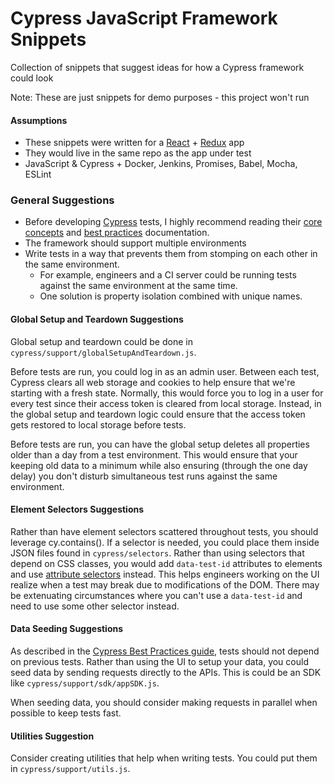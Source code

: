 # Cypress JavaScript Framework Snippets

Collection of snippets that suggest ideas for how a Cypress framework could look 

Note: These are just snippets for demo purposes - this project won't run

#### Assumptions
- These snippets were written for a [React](https://facebook.github.io/react/) + [Redux](http://redux.js.org/) app
- They would live in the same repo as the app under test
- JavaScript & Cypress + Docker, Jenkins, Promises, Babel, Mocha, ESLint

### General Suggestions
- Before developing [Cypress](https://www.cypress.io/) tests, I highly recommend reading their [core concepts](https://docs.cypress.io/guides/core-concepts/introduction-to-cypress.html#Cypress-Is-Simple) and [best practices](https://docs.cypress.io/guides/references/best-practices.html) documentation. 
- The framework should support multiple environments
- Write tests in a way that prevents them from stomping on each other in the same environment.
    - For example, engineers and a CI server could be running tests against the same environment at the same time.
    - One solution is property isolation combined with unique names.

#### Global Setup and Teardown Suggestions

Global setup and teardown could be done in `cypress/support/globalSetupAndTeardown.js`.

Before tests are run, you could log in as an admin user. Between each test, Cypress clears all web storage and cookies to help ensure that we're starting with a fresh state. Normally, this would force you to log in a user for every test since their access token is cleared from local storage. Instead, in the global setup and teardown logic could ensure that the access token gets restored to local storage before tests.

Before tests are run, you can have the global setup deletes all properties older than a day from a test environment. This would ensure that your keeping old data to a minimum while also ensuring (through the one day delay) you don't disturb simultaneous test runs against the same environment.

#### Element Selectors Suggestions

Rather than have element selectors scattered throughout tests, you should leverage cy.contains(). If a selector is needed, you could place them inside JSON files found in `cypress/selectors`. Rather than using selectors that depend on CSS classes, you would add `data-test-id` attributes to elements and use [attribute selectors](https://developer.mozilla.org/en-US/docs/Web/CSS/Attribute_selectors) instead. This helps engineers working on the UI realize when a test may break due to modifications of the DOM. There may be extenuating circumstances where you can't use a `data-test-id` and need to use some other selector instead.

#### Data Seeding Suggestions

As described in the [Cypress Best Practices guide](https://docs.cypress.io/guides/references/best-practices.html), tests should not depend on previous tests. Rather than using the UI to setup your data, you could seed data by sending requests directly to the APIs. This is could be an SDK like `cypress/support/sdk/appSDK.js`.

When seeding data, you should consider making requests in parallel when possible to keep tests fast.

#### Utilities Suggestion

Consider creating utilities that help when writing tests. You could put them in `cypress/support/utils.js`.
